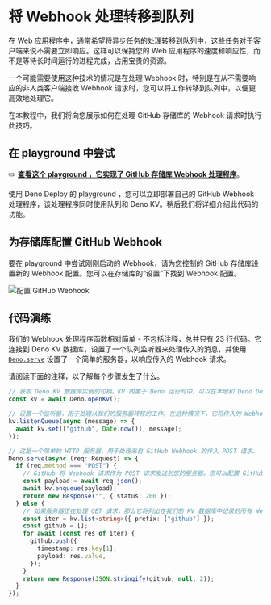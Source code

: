 # 将 Webhook 处理转移到队列

在 Web
应用程序中，通常希望将异步任务的处理转移到队列中，这些任务对于客户端来说不需要立即响应。这样可以保持您的
Web 应用程序的速度和响应性，而不是等待长时间运行的进程完成，占用宝贵的资源。

一个可能需要使用这种技术的情况是在处理 Webhook
时，特别是在从不需要响应的非人类客户端接收 Webhook
请求时，您可以将工作转移到队列中，以便更高效地处理它。

在本教程中，我们将向您展示如何在处理 GitHub 存储库的 Webhook 请求时执行此技巧。

## 在 playground 中尝试

✏️
[**查看这个 playground ，它实现了 GitHub 存储库 Webhook 处理程序**](https://dash.deno.com/playground/github-webhook-example)。

使用 Deno Deploy 的 playground ，您可以立即部署自己的 GitHub Webhook
处理程序，该处理程序同时使用队列和 Deno KV。稍后我们将详细介绍此代码的功能。

## 为存储库配置 GitHub Webhook

要在 playground 中尝试刚刚启动的 Webhook，请为您控制的 GitHub 存储库设置新的
Webhook 配置。您可以在存储库的“设置”下找到 Webhook 配置。

![配置 GitHub Webhook](./images/github_webhook.png)

## 代码演练

我们的 Webhook 处理程序函数相对简单 - 不包括注释，总共只有 23 行代码。它连接到
Deno KV 数据库，设置了一个队列监听器来处理传入的消息，并使用
[`Deno.serve`](https://deno.land/api?s=Deno.serve)
设置了一个简单的服务器，以响应传入的 Webhook 请求。

请阅读下面的注释，以了解每个步骤发生了什么。

```ts title="server.ts"
// 获取 Deno KV 数据库实例的句柄。KV 内置于 Deno 运行时中，可以在本地和 Deno Deploy 上零配置使用
const kv = await Deno.openKv();

// 设置一个监听器，用于处理从我们的服务器转移的工作。在这种情况下，它将传入的 Webhook 负载添加到 KV 数据库中，附带时间戳。
kv.listenQueue(async (message) => {
  await kv.set(["github", Date.now()], message);
});

// 这是一个简单的 HTTP 服务器，用于处理来自 GitHub Webhook 的传入 POST 请求。
Deno.serve(async (req: Request) => {
  if (req.method === "POST") {
    // GitHub 将 Webhook 请求作为 POST 请求发送到您的服务器。您可以配置 GitHub 以在 POST 主体中发送 JSON，然后可以从请求对象中解析出来。
    const payload = await req.json();
    await kv.enqueue(payload);
    return new Response("", { status: 200 });
  } else {
    // 如果服务器正在处理 GET 请求，那么它将列出在我们的 KV 数据库中记录的所有 Webhook 事件。
    const iter = kv.list<string>({ prefix: ["github"] });
    const github = [];
    for await (const res of iter) {
      github.push({
        timestamp: res.key[1],
        payload: res.value,
      });
    }
    return new Response(JSON.stringify(github, null, 2));
  }
});
```
